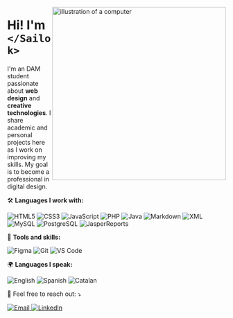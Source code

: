 <img 
  src="https://raw.githubusercontent.com/MicaelliMedeiros/micaellimedeiros/master/image/computer-illustration.png" 
  alt="illustration of a computer" 
  min-width="400px" 
  max-width="400px" 
  width="400px" 
  align="right" 
/>

<h1 align="left">Hi! I'm <code>&lt;/Sailok&gt;</code></h1>

<p align="left">
  I'm an DAM student passionate about <strong>web design</strong> and 
  <strong>creative technologies</strong>. I share academic and personal projects here as 
  I work on improving my skills. My goal is to become a professional in digital design.
</p>

<p align="left">
  🛠️ <strong>Languages I work with:</strong>
</p>

<p align="left">
  <img 
    src="https://img.shields.io/badge/HTML5-E34F26?style=for-the-badge&logo=html5&logoColor=white" 
    alt="HTML5" 
  />
  <img 
    src="https://img.shields.io/badge/CSS3-1572B6?style=for-the-badge&logo=css3&logoColor=white" 
    alt="CSS3" 
  />
  <img 
    src="https://img.shields.io/badge/JavaScript-F7DF1E?style=for-the-badge&logo=javascript&logoColor=black" 
    alt="JavaScript" 
  />
  <img 
    src="https://img.shields.io/badge/PHP-777BB4?style=for-the-badge&logo=php&logoColor=white" 
    alt="PHP" 
  />
  <img 
    src="https://img.shields.io/badge/Java-007396?style=for-the-badge&logo=java&logoColor=white" 
    alt="Java" 
  />
  <img 
    src="https://img.shields.io/badge/Markdown-000000?style=for-the-badge&logo=markdown&logoColor=white" 
    alt="Markdown" 
  />
  <img 
    src="https://img.shields.io/badge/XML-8A2BE2?style=for-the-badge&logo=xml&logoColor=white" 
    alt="XML" 
  />
  <img 
    src="https://img.shields.io/badge/MySQL-4479A1?style=for-the-badge&logo=mysql&logoColor=white" 
    alt="MySQL" 
  />
  <img 
    src="https://img.shields.io/badge/PostgreSQL-336791?style=for-the-badge&logo=postgresql&logoColor=white" 
    alt="PostgreSQL" 
  />
  <img 
    src="https://img.shields.io/badge/JasperReports-000000?style=for-the-badge&logo=jasperreports&logoColor=white" 
    alt="JasperReports" 
  />
</p>

<p align="left">
  💼 <strong>Tools and skills:</strong>
</p>

<p align="left">
  <img 
    src="https://img.shields.io/badge/Figma-F24E1E?style=for-the-badge&logo=figma&logoColor=white" 
    alt="Figma" 
  />
  <img 
    src="https://img.shields.io/badge/Git-F05032?style=for-the-badge&logo=git&logoColor=white" 
    alt="Git" 
  />
  <img 
    src="https://img.shields.io/badge/Visual%20Studio%20Code-007ACC?style=for-the-badge&logo=visual-studio-code&logoColor=white" 
    alt="VS Code" 
  />
</p>

<p align="left">
  🌍 <strong>Languages I speak:</strong>
</p>

<p align="left">
  <img 
    src="https://img.shields.io/badge/English-B1-blue?style=for-the-badge" 
    alt="English" 
  />
  <img 
    src="https://img.shields.io/badge/Spanish-Native-red?style=for-the-badge" 
    alt="Spanish" 
  />
  <img 
    src="https://img.shields.io/badge/Catalan-Native-yellow?style=for-the-badge" 
    alt="Catalan" 
  />
</p>

<p align="left">
  💌 Feel free to reach out: ⤵️
</p>

<p align="left">
  <a href="mailto:albaayvi@gmail.com">
    <img 
      src="https://img.shields.io/badge/Email-D14836?style=for-the-badge&logo=gmail&logoColor=white" 
      alt="Email" 
    />
  </a>
  <a href="https://www.linkedin.com/in/alba-ayala-vilanova-26ba1517a/" target="_blank">
    <img 
      src="https://img.shields.io/badge/LinkedIn-0077B5?style=for-the-badge&logo=linkedin&logoColor=white" 
      alt="LinkedIn" 
    />
  </a>
</p>
